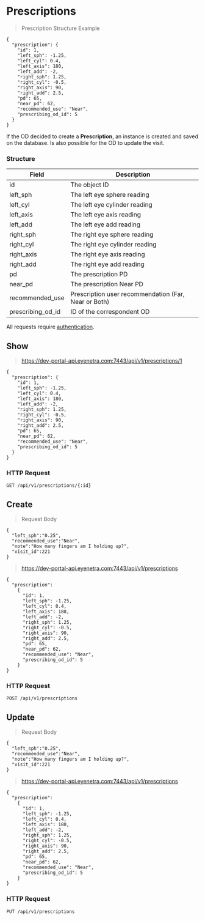 # Prescriptions

> Prescription Structure Example

````
{
  "prescription": {
    "id": 1,
    "left_sph": -1.25,
    "left_cyl": 0.4,
    "left_axis": 180,
    "left_add": -2,
    "right_sph": 1.25,
    "right_cyl": -0.5,
    "right_axis": 90,
    "right_add": 2.5,
    "pd": 65,
    "near_pd": 62,
    "recommended_use": "Near",
    "prescribing_od_id": 5
  }
}
````

If the OD decided to create a **Prescription**, an instance is created and saved on the database. Is also possible for the OD to update the visit.

### Structure

Field             | Description
----------------- | -------------------------------------------------------------------------------
id                | The object ID
left_sph          | The left eye sphere reading
left_cyl          | The left eye cylinder reading
left_axis         | The left eye axis reading
left_add          | The left eye add reading
right_sph         | The right eye sphere reading
right_cyl         | The right eye cylinder reading
right_axis        | The right eye axis reading
right_add         | The right eye add reading
pd                | The prescription PD
near_pd           | The prescription Near PD
recommended_use   | Prescription user recommendation (Far, Near or Both)
prescribing_od_id | ID of the correspondent OD

<aside class="warn">
All requests require <a href="#basic-authentication">authentication</a>.
</aside>

## Show

> https://dev-portal-api.eyenetra.com:7443/api/v1/prescriptions/1

````
{
  "prescription": {
    "id": 1,
    "left_sph": -1.25,
    "left_cyl": 0.4,
    "left_axis": 180,
    "left_add": -2,
    "right_sph": 1.25,
    "right_cyl": -0.5,
    "right_axis": 90,
    "right_add": 2.5,
    "pd": 65,
    "near_pd": 62,
    "recommended_use": "Near",
    "prescribing_od_id": 5
  }
}
````

### HTTP Request

`GET /api/v1/prescriptions/{:id}`

## Create

> Request Body

````
{
  "left_sph":"0.25",
  "recommended_use":"Near",
  "note":"How many fingers am I holding up?",
  "visit_id":221
}
````

> https://dev-portal-api.eyenetra.com:7443/api/v1/prescriptions

````
{
  "prescription":    
    {
      "id": 1,
      "left_sph": -1.25,
      "left_cyl": 0.4,
      "left_axis": 180,
      "left_add": -2,
      "right_sph": 1.25,
      "right_cyl": -0.5,
      "right_axis": 90,
      "right_add": 2.5,
      "pd": 65,
      "near_pd": 62,
      "recommended_use": "Near",
      "prescribing_od_id": 5
    }
}
````

### HTTP Request

`POST /api/v1/prescriptions`

## Update

> Request Body

````
{
  "left_sph":"0.25",
  "recommended_use":"Near",
  "note":"How many fingers am I holding up?",
  "visit_id":221
}
````

> https://dev-portal-api.eyenetra.com:7443/api/v1/prescriptions

````
{
  "prescription":    
    {
      "id": 1,
      "left_sph": -1.25,
      "left_cyl": 0.4,
      "left_axis": 180,
      "left_add": -2,
      "right_sph": 1.25,
      "right_cyl": -0.5,
      "right_axis": 90,
      "right_add": 2.5,
      "pd": 65,
      "near_pd": 62,
      "recommended_use": "Near",
      "prescribing_od_id": 5
    }
}
````

### HTTP Request

`PUT /api/v1/prescriptions`
